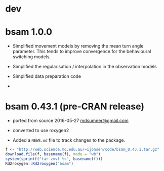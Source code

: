 # dev

# bsam 1.0.0 

* Simplified movement models by removing the mean turn angle parameter. This tends to improve convergence for the behavioural
switching models. 

* Simplified the regularisation / interpolation in the observation models

* Simplified data preparation code

* 

# bsam 0.43.1 (pre-CRAN release)

* ported from source 2016-05-27 mdsumner@gmail.com

* converted to use roxygen2

* Added a `NEWS.md` file to track changes to the package.

```R
f <- "http://web.science.mq.edu.au/~ijonsen/code/bsam_0.43.1.tar.gz"
download.file(f, basename(f), mode = "wb")
system(sprintf("tar zxvf %s", basename(f)))
Rd2roxygen::Rd2roxygen("bsam")
```







